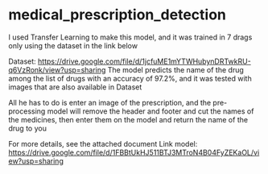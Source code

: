 # medical_prescription_detection
I used Transfer Learning to make this model, and it was trained in 7 drags only using the dataset in the link below

Dataset: https://drive.google.com/file/d/1jcfuME1mYTWHubynDRTwkRU-q6VzRonk/view?usp=sharing
The model predicts the name of the drug among the list of drugs with an accuracy of 97.2%, and it was tested with images that are also available in
  Dataset

All he has to do is enter an image of the prescription, and the pre-processing model will remove the header and footer and cut the names of the medicines, then enter them on the model and return the name of the drug to you

For more details, see the attached document
Link model: https://drive.google.com/file/d/1FBBtUkHJ511BTJ3MTroN4B04FyZEKaOL/view?usp=sharing
